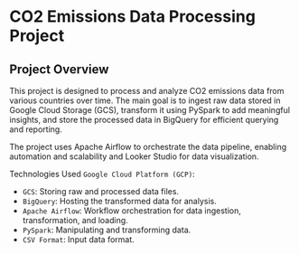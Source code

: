 # CO2 Emissions Data Processing Project

## Project Overview
This project is designed to process and analyze CO2 emissions data from various countries over time. The main goal is to ingest raw data stored in Google Cloud Storage (GCS), transform it using PySpark to add meaningful insights, and store the processed data in BigQuery for efficient querying and reporting.

The project uses Apache Airflow to orchestrate the data pipeline, enabling automation and scalability and Looker Studio for data visualization.

Technologies Used
`Google Cloud Platform (GCP)`:
- `GCS`: Storing raw and processed data files.
- `BigQuery`: Hosting the transformed data for analysis.
- `Apache Airflow`: Workflow orchestration for data ingestion, transformation, and loading.
- `PySpark`: Manipulating and transforming data.
- `CSV Format`: Input data format.